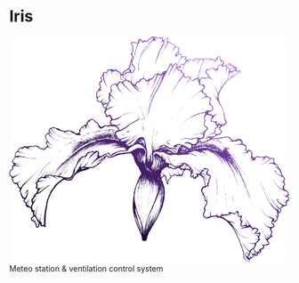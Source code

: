 # Iris
![alt tag](https://github.com/Sinity0/Iris/blob/master/Iris%20logo.png)
Meteo station &amp; ventilation control system
